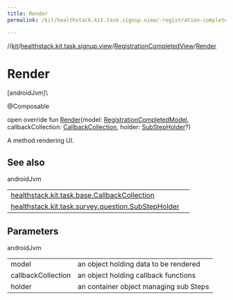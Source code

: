 ```yaml
---
title: Render
permalink: /kit/healthstack.kit.task.signup.view/-registration-completed-view/-render.html

---
```

//[kit](../../../index.html)/[healthstack.kit.task.signup.view](../index.html)/[RegistrationCompletedView](index.html)/[Render](-render.html)



# Render



[androidJvm]\




@Composable



open override fun [Render](-render.html)(model: [RegistrationCompletedModel](../../healthstack.kit.task.signup.model/-registration-completed-model/index.html), callbackCollection: [CallbackCollection](../../healthstack.kit.task.base/-callback-collection/index.html), holder: [SubStepHolder](../../healthstack.kit.task.survey.question/-sub-step-holder/index.html)?)



A method rendering UI.



## See also


androidJvm

| | |
|---|---|
| [healthstack.kit.task.base.CallbackCollection](../../healthstack.kit.task.base/-callback-collection/index.html) |  |
| [healthstack.kit.task.survey.question.SubStepHolder](../../healthstack.kit.task.survey.question/-sub-step-holder/index.html) |  |



## Parameters


androidJvm

| | |
|---|---|
| model | an object holding data to be rendered |
| callbackCollection | an object holding callback functions |
| holder | an container object managing sub Steps |




